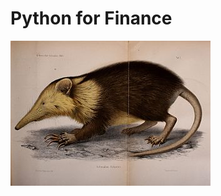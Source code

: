 # Python for Finance
[![Python for Finance](cover/1_solenodon_cubanus_320x232.jpg?raw=true "Solenodon cubanus")](https://en.wikipedia.org/wiki/Cuban_solenodon)
